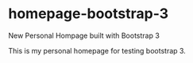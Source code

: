 homepage-bootstrap-3
====================

New Personal Hompage built with Bootstrap 3

This is my personal homepage for testing bootstrap 3. 
